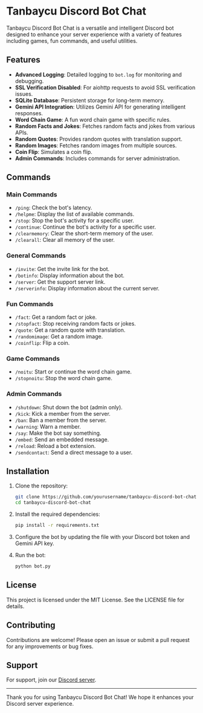 # Tanbaycu Discord Bot Chat

Tanbaycu Discord Bot Chat is a versatile and intelligent Discord bot designed to enhance your server experience with a variety of features including games, fun commands, and useful utilities.

## Features

- **Advanced Logging**: Detailed logging to `bot.log` for monitoring and debugging.
- **SSL Verification Disabled**: For aiohttp requests to avoid SSL verification issues.
- **SQLite Database**: Persistent storage for long-term memory.
- **Gemini API Integration**: Utilizes Gemini API for generating intelligent responses.
- **Word Chain Game**: A fun word chain game with specific rules.
- **Random Facts and Jokes**: Fetches random facts and jokes from various APIs.
- **Random Quotes**: Provides random quotes with translation support.
- **Random Images**: Fetches random images from multiple sources.
- **Coin Flip**: Simulates a coin flip.
- **Admin Commands**: Includes commands for server administration.

## Commands

### Main Commands
- `/ping`: Check the bot's latency.
- `/helpme`: Display the list of available commands.
- `/stop`: Stop the bot's activity for a specific user.
- `/continue`: Continue the bot's activity for a specific user.
- `/clearmemory`: Clear the short-term memory of the user.
- `/clearall`: Clear all memory of the user.

### General Commands
- `/invite`: Get the invite link for the bot.
- `/botinfo`: Display information about the bot.
- `/server`: Get the support server link.
- `/serverinfo`: Display information about the current server.

### Fun Commands
- `/fact`: Get a random fact or joke.
- `/stopfact`: Stop receiving random facts or jokes.
- `/quote`: Get a random quote with translation.
- `/randomimage`: Get a random image.
- `/coinflip`: Flip a coin.

### Game Commands
- `/noitu`: Start or continue the word chain game.
- `/stopnoitu`: Stop the word chain game.

### Admin Commands
- `/shutdown`: Shut down the bot (admin only).
- `/kick`: Kick a member from the server.
- `/ban`: Ban a member from the server.
- `/warning`: Warn a member.
- `/say`: Make the bot say something.
- `/embed`: Send an embedded message.
- `/reload`: Reload a bot extension.
- `/sendcontact`: Send a direct message to a user.

## Installation

1. Clone the repository:
    ```sh
    git clone https://github.com/yourusername/tanbaycu-discord-bot-chat.git
    cd tanbaycu-discord-bot-chat
    ```

2. Install the required dependencies:
    ```sh
    pip install -r requirements.txt
    ```

3. Configure the bot by updating the  file with your Discord bot token and Gemini API key.

4. Run the bot:
    ```sh
    python bot.py
    ```

## License

This project is licensed under the MIT License. See the LICENSE file for details.

## Contributing

Contributions are welcome! Please open an issue or submit a pull request for any improvements or bug fixes.

## Support

For support, join our [Discord server](https://discord.gg/GknzmQmX).

---

Thank you for using Tanbaycu Discord Bot Chat! We hope it enhances your Discord server experience.
